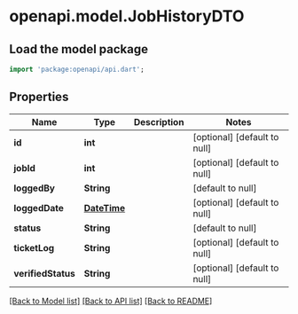 # openapi.model.JobHistoryDTO

## Load the model package
```dart
import 'package:openapi/api.dart';
```

## Properties
Name | Type | Description | Notes
------------ | ------------- | ------------- | -------------
**id** | **int** |  | [optional] [default to null]
**jobId** | **int** |  | [optional] [default to null]
**loggedBy** | **String** |  | [default to null]
**loggedDate** | [**DateTime**](DateTime.md) |  | [optional] [default to null]
**status** | **String** |  | [default to null]
**ticketLog** | **String** |  | [optional] [default to null]
**verifiedStatus** | **String** |  | [optional] [default to null]

[[Back to Model list]](../README.md#documentation-for-models) [[Back to API list]](../README.md#documentation-for-api-endpoints) [[Back to README]](../README.md)


